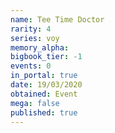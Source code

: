 ```yaml
---
name: Tee Time Doctor
rarity: 4
series: voy
memory_alpha:
bigbook_tier: -1
events: 0
in_portal: true
date: 19/03/2020
obtained: Event
mega: false
published: true
---
```



